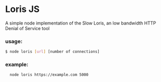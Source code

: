 # Loris JS

A simple node implementation of the Slow Loris, an low bandwidth HTTP Denial of Service tool

### usage:
```sh
$ node loris [url] [number of connections]
```
  
### example:
```sh
  node loris https://example.com 5000
```
